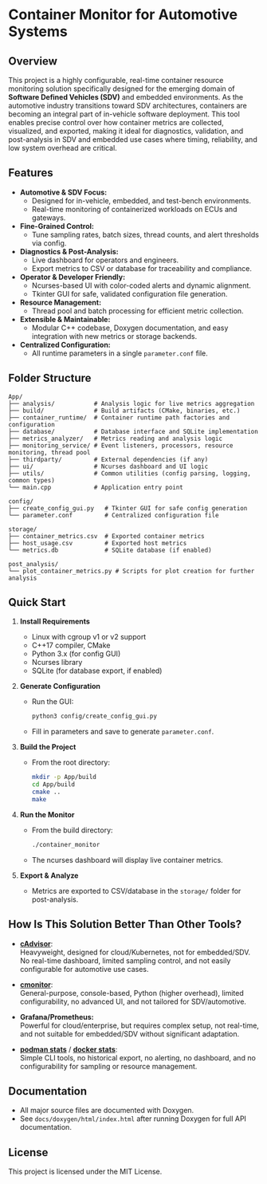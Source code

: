 # Container Monitor for Automotive Systems

## Overview

This project is a highly configurable, real-time container resource monitoring solution specifically designed for the emerging domain of **Software Defined Vehicles (SDV)** and embedded environments. As the automotive industry transitions toward SDV architectures, containers are becoming an integral part of in-vehicle software deployment. This tool enables precise control over how container metrics are collected, visualized, and exported, making it ideal for diagnostics, validation, and post-analysis in SDV and embedded use cases where timing, reliability, and low system overhead are critical.

## Features

- **Automotive & SDV Focus:**  
  - Designed for in-vehicle, embedded, and test-bench environments.
  - Real-time monitoring of containerized workloads on ECUs and gateways.
- **Fine-Grained Control:**  
  - Tune sampling rates, batch sizes, thread counts, and alert thresholds via config.
- **Diagnostics & Post-Analysis:**  
  - Live dashboard for operators and engineers.
  - Export metrics to CSV or database for traceability and compliance.
- **Operator & Developer Friendly:**  
  - Ncurses-based UI with color-coded alerts and dynamic alignment.
  - Tkinter GUI for safe, validated configuration file generation.
- **Resource Management:**  
  - Thread pool and batch processing for efficient metric collection.
- **Extensible & Maintainable:**  
  - Modular C++ codebase, Doxygen documentation, and easy integration with new metrics or storage backends.
- **Centralized Configuration:**  
  - All runtime parameters in a single `parameter.conf` file.

## Folder Structure

```
App/
├── analysis/           # Analysis logic for live metrics aggregation
├── build/              # Build artifacts (CMake, binaries, etc.)
├── container_runtime/  # Container runtime path factories and configuration
├── database/           # Database interface and SQLite implementation
├── metrics_analyzer/   # Metrics reading and analysis logic
├── monitoring_service/ # Event listeners, processors, resource monitoring, thread pool
├── thirdparty/         # External dependencies (if any)
├── ui/                 # Ncurses dashboard and UI logic
├── utils/              # Common utilities (config parsing, logging, common types)
└── main.cpp            # Application entry point

config/
├── create_config_gui.py   # Tkinter GUI for safe config generation
└── parameter.conf         # Centralized configuration file

storage/
├── container_metrics.csv  # Exported container metrics
├── host_usage.csv         # Exported host metrics
└── metrics.db             # SQLite database (if enabled)

post_analysis/
└── plot_container_metrics.py # Scripts for plot creation for further analysis
```

## Quick Start

1. **Install Requirements**
   - Linux with cgroup v1 or v2 support
   - C++17 compiler, CMake
   - Python 3.x (for config GUI)
   - Ncurses library
   - SQLite (for database export, if enabled)

2. **Generate Configuration**
   - Run the GUI:  
     ```bash
     python3 config/create_config_gui.py
     ```
   - Fill in parameters and save to generate `parameter.conf`.

3. **Build the Project**
   - From the root directory:
     ```bash
     mkdir -p App/build
     cd App/build
     cmake ..
     make
     ```

4. **Run the Monitor**
   - From the build directory:
     ```bash
     ./container_monitor
     ```
   - The ncurses dashboard will display live container metrics.

5. **Export & Analyze**
   - Metrics are exported to CSV/database in the `storage/` folder for post-analysis.

## How Is This Solution Better Than Other Tools?

- [**cAdvisor**](https://github.com/google/cadvisor):  
  Heavyweight, designed for cloud/Kubernetes, not for embedded/SDV. No real-time dashboard, limited sampling control, and not easily configurable for automotive use cases.

- [**cmonitor**](https://github.com/f18m/cmonitor/tree/master):  
  General-purpose, console-based, Python (higher overhead), limited configurability, no advanced UI, and not tailored for SDV/automotive.

- **Grafana/Prometheus:**  
  Powerful for cloud/enterprise, but requires complex setup, not real-time, and not suitable for embedded/SDV without significant adaptation.

- [**podman stats**](https://docs.podman.io/en/latest/markdown/podman-stats.1.html) / [**docker stats**](https://docs.docker.com/engine/reference/commandline/stats/):  
  Simple CLI tools, no historical export, no alerting, no dashboard, and no configurability for sampling or resource management.

## Documentation

- All major source files are documented with Doxygen.
- See `docs/doxygen/html/index.html` after running Doxygen for full API documentation.

## License

This project is licensed under the MIT License.